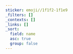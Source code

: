 ```yaml
---
sticker: emoji//1f1f2-1f1e9
_filters: []
_contexts: []
_links: []
_sort:
  field: name
  asc: true
  group: false
---
```

